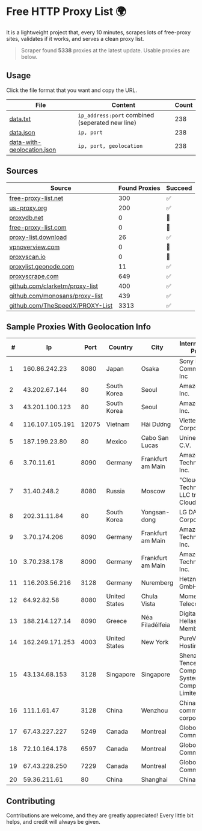 
# Free HTTP Proxy List 🌍

It is a lightweight project that, every 10 minutes, scrapes lots of free-proxy sites, validates if it works, and serves a clean proxy list.


> Scraper found **5338** proxies at the latest update. Usable proxies are below.

## Usage

Click the file format that you want and copy the URL.


|File|Content|Count|
|----|-------|-----|
|[data.txt](https://raw.githubusercontent.com/themiralay/Proxy-List-World/master/data.txt)|`ip_address:port` combined (seperated new line)|238|
|[data.json](https://raw.githubusercontent.com/themiralay/Proxy-List-World/master/data.json)|`ip, port`|238|
|[data-with-geolocation.json](https://raw.githubusercontent.com/themiralay/Proxy-List-World/master/data-with-geolocation.json)|`ip, port, geolocation`|238|

## Sources

|Source|Found Proxies|Succeed|
|------|-------------|-------|
|[free-proxy-list.net](https://free-proxy-list.net)|300|✅|
|[us-proxy.org](https://www.us-proxy.org)|200|✅|
|[proxydb.net](http://proxydb.net)|0|🚫|
|[free-proxy-list.com](https://free-proxy-list.com/?page=&port=&type%5B%5D=http&type%5B%5D=https&up_time=0&search=Search)|0|🚫|
|[proxy-list.download](https://www.proxy-list.download/HTTP)|26|✅|
|[vpnoverview.com](https://vpnoverview.com/privacy/anonymous-browsing/free-proxy-servers)|0|🚫|
|[proxyscan.io](https://www.proxyscan.io)|0|🚫|
|[proxylist.geonode.com](https://proxylist.geonode.com/api/proxy-list?limit=300&page=1&sort_by=lastChecked&sort_type=desc&protocols=http,https)|11|✅|
|[proxyscrape.com](https://api.proxyscrape.com/v2/?request=displayproxies&protocol=http&timeout=10000&country=all&ssl=all&anonymity=all)|649|✅|
|[github.com/clarketm/proxy-list](https://raw.githubusercontent.com/clarketm/proxy-list/master/proxy-list-raw.txt)|400|✅|
|[github.com/monosans/proxy-list](https://raw.githubusercontent.com/monosans/proxy-list/main/proxies/http.txt)|439|✅|
|[github.com/TheSpeedX/PROXY-List](https://raw.githubusercontent.com/TheSpeedX/PROXY-List/master/http.txt)|3313|✅|


## Sample Proxies With Geolocation Info

|#|Ip|Port|Country|City|Internet Service Provider|
|-|--|----|-------|----|-------------------------|
|1|160.86.242.23|8080|Japan|Osaka|Sony Network Communications Inc|
|2|43.202.67.144|80|South Korea|Seoul|Amazon.com, Inc.|
|3|43.201.100.123|80|South Korea|Seoul|Amazon.com, Inc.|
|4|116.107.105.191|12075|Vietnam|Hải Dương|Viettel Corporation|
|5|187.199.23.80|80|Mexico|Cabo San Lucas|Uninet S.A. de C.V.|
|6|3.70.11.61|8090|Germany|Frankfurt am Main|Amazon Technologies Inc.|
|7|31.40.248.2|8080|Russia|Moscow|"Cloud Technologies" LLC trading as Cloud.ru|
|8|202.31.11.84|80|South Korea|Yongsan-dong|LG DACOM Corporation|
|9|3.70.174.206|8090|Germany|Frankfurt am Main|Amazon Technologies Inc.|
|10|3.70.238.178|8090|Germany|Frankfurt am Main|Amazon Technologies Inc.|
|11|116.203.56.216|3128|Germany|Nuremberg|Hetzner Online GmbH|
|12|64.92.82.58|8080|United States|Chula Vista|Momentum Telecom, Inc.|
|13|188.214.127.14|8090|Greece|Néa Filadélfeia|Digital Realty Hellas Single Member S.A|
|14|162.249.171.253|4003|United States|New York|PureVoltage Hosting Inc.|
|15|43.134.68.153|3128|Singapore|Singapore|Shenzhen Tencent Computer Systems Company Limited|
|16|111.1.61.47|3128|China|Wenzhou|China Mobile communications corporation|
|17|67.43.227.227|5249|Canada|Montreal|GloboTech Communications|
|18|72.10.164.178|6597|Canada|Montreal|GloboTech Communications|
|19|67.43.228.250|7229|Canada|Montreal|GloboTech Communications|
|20|59.36.211.61|80|China|Shanghai|Chinanet|



## Contributing

Contributions are welcome, and they are greatly appreciated! Every
little bit helps, and credit will always be given.

